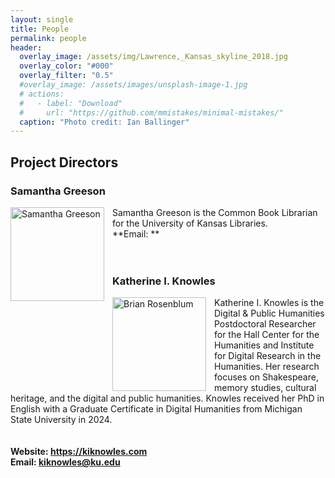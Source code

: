 ```yaml
---
layout: single
title: People
permalink: people
header:
  overlay_image: /assets/img/Lawrence,_Kansas_skyline_2018.jpg
  overlay_color: "#000"
  overlay_filter: "0.5"
  #overlay_image: /assets/images/unsplash-image-1.jpg
  # actions:
  #   - label: "Download"
  #     url: "https://github.com/mmistakes/minimal-mistakes/"
  caption: "Photo credit: Ian Ballinger"
---
```

<h2>Project Directors</h2>

<h3>Samantha Greeson</h3>


<img align="left" style="padding-right:10px" src="{{ site.baseurl }}/assets/img/samantha-greeson.jpg" alt="Samantha Greeson" width="150">
Samantha Greeson is the Common Book Librarian for the University of Kansas Libraries.   
<br>
**Email: <sgreeson@ku.edu>**
<br>
<br>
<br>
<h3>Katherine I. Knowles</h3>

<img align="left" style="padding-right:10px" src="{{ site.baseurl }}/assets/img/katherine-knowles.jpg" alt="Brian Rosenblum" width="150">Katherine I. Knowles is the Digital & Public Humanities Postdoctoral Researcher for the Hall Center for the Humanities and Institute for Digital Research in the Humanities. Her research focuses on Shakespeare, memory studies, cultural heritage, and the digital and public humanities. Knowles received her PhD in English with a Graduate Certificate in Digital Humanities from Michigan State University in 2024.  
<br>
<br>
**Website: <https://kiknowles.com>**  
**Email: <kiknowles@ku.edu>**